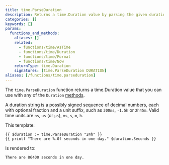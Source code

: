 ```yaml
---
title: time.ParseDuration
description: Returns a time.Duration value by parsing the given duration string.
categories: []
keywords: []
params:
  functions_and_methods:
    aliases: []
    related:
      - functions/time/AsTime
      - functions/time/Duration
      - functions/time/Format
      - functions/time/Now
    returnType: time.Duration
    signatures: [time.ParseDuration DURATION]
aliases: [/functions/time.parseduration]
---
```


The `time.ParseDuration` function returns a time.Duration value that you can use with any of the `Duration` [methods].

A duration string is a possibly signed sequence of decimal numbers, each with optional fraction and a unit suffix, such as `300ms`, `-1.5h` or `2h45m`. Valid time units are `ns`, `us` (or `µs`), `ms`, `s`, `m`, `h`.

This template:

```go-html-template
{{ $duration := time.ParseDuration "24h" }}
{{ printf "There are %.0f seconds in one day." $duration.Seconds }}
```

Is rendered to:

```text
There are 86400 seconds in one day.
```

[`time.Duration`]: https://pkg.go.dev/time#Duration
[methods]: /methods/duration/
